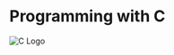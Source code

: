 # Programming with C

![C Logo](https://www.pngitem.com/pimgs/m/46-467799_transparent-letter-c-logo-png-letter-c-logo.png)
